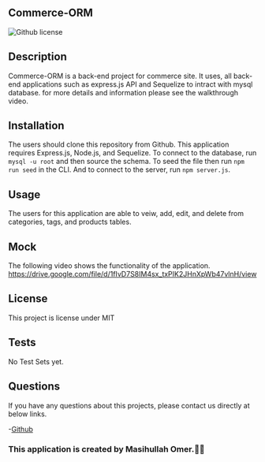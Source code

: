 ## Commerce-ORM

![Github license](https://img.shields.io/badge/license-MIT-green.svg)

## Description

Commerce-ORM is a back-end project for commerce site. It uses, all back-end applications such as express.js API and Sequelize to intract with mysql database.
for more details and information please see the walkthrough video.

## Installation

The users should clone this repository from Github. This application requires Express.js, Node.js, and Sequelize. To connect to the database, run `mysql -u root` and then source the schema. To seed the file then run `npm run seed` in the CLI. And to connect to the server, run `npm server.js`.

## Usage

The users for this application are able to veiw, add, edit, and delete from categories, tags, and products tables.

## Mock

The following video shows the functionality of the application.
https://drive.google.com/file/d/1fIvD7S8IM4sx_txPIK2JHnXpWb47vlnH/view

## License

This project is license under MIT

## Tests

No Test Sets yet.

## Questions

If you have any questions about this projects, please contact us directly at below links.

-[Github]('https://github.com/OmerMasih')

### This application is created by Masihullah Omer.👏🏻
